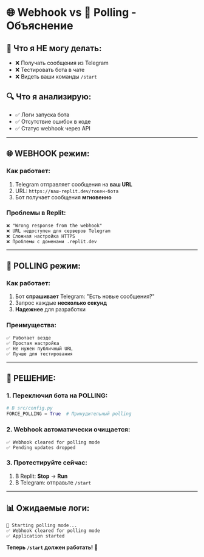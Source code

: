 # 🌐 Webhook vs 📡 Polling - Объяснение

## 🤖 **Что я НЕ могу делать:**
- ❌ Получать сообщения из Telegram
- ❌ Тестировать бота в чате
- ❌ Видеть ваши команды `/start`

## 🔍 **Что я анализирую:**
- ✅ Логи запуска бота
- ✅ Отсутствие ошибок в коде
- ✅ Статус webhook через API

---

## 🌐 **WEBHOOK режим:**

### Как работает:
1. Telegram отправляет сообщения на **ваш URL**
2. URL: `https://ваш-replit.dev/токен-бота`
3. Бот получает сообщения **мгновенно**

### Проблемы в Replit:
```
❌ "Wrong response from the webhook"
❌ URL недоступен для серверов Telegram
❌ Сложная настройка HTTPS
❌ Проблемы с доменами .replit.dev
```

---

## 📡 **POLLING режим:**

### Как работает:
1. Бот **спрашивает** Telegram: "Есть новые сообщения?"
2. Запрос каждые **несколько секунд**
3. **Надежнее** для разработки

### Преимущества:
```
✅ Работает везде
✅ Простая настройка
✅ Не нужен публичный URL
✅ Лучше для тестирования
```

---

## 🚀 **РЕШЕНИЕ:**

### 1. **Переключил бота на POLLING:**
```python
# В src/config.py
FORCE_POLLING = True  # Принудительный polling
```

### 2. **Webhook автоматически очищается:**
```
✅ Webhook cleared for polling mode
✅ Pending updates dropped
```

### 3. **Протестируйте сейчас:**
1. В Replit: **Stop** → **Run**
2. В Telegram: отправьте `/start`

---

## 📊 **Ожидаемые логи:**
```
📡 Starting polling mode...
✅ Webhook cleared for polling mode
✅ Application started
```

**Теперь `/start` должен работать!** 🎉